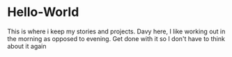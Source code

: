 # Hello-World
This is where i keep my stories and projects. 
Davy here, I like working out in the morning as opposed to evening. 
Get done with it so I don't have to think about it again 
